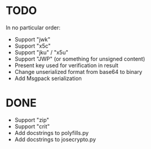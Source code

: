 # TODO

In no particular order: 

* Support "jwk"
* Support "x5c"
* Support "jku" / "x5u"
* Support "JWP" (or something for unsigned content)
* Present key used for verification in result
* Change unserialized format from base64 to binary
* Add Msgpack serialization


# DONE

* Support "zip"
* Support "crit"
* Add docstrings to polyfills.py
* Add docstrings to josecrypto.py
